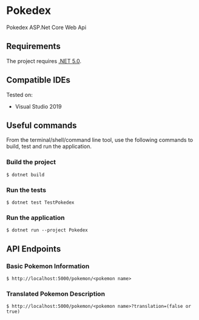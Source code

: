 # Pokedex
Pokedex ASP.Net Core Web Api

## Requirements

The project requires [.NET 5.0](https://dotnet.microsoft.com/en-us/download/dotnet/5.0).

## Compatible IDEs

Tested on:

- Visual Studio 2019

## Useful commands

From the terminal/shell/command line tool, use the following commands to build, test and run the application.

### Build the project

```console
$ dotnet build
```

### Run the tests

```console
$ dotnet test TestPokedex
```

### Run the application

```console
$ dotnet run --project Pokedex
```

## API Endpoints

### Basic Pokemon Information

```console
$ http://localhost:5000/pokemon/<pokemon name>
```

### Translated Pokemon Description
```console
$ http://localhost:5000/pokemon/<pokemon name>?translation=(false or true)
```
